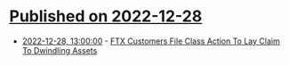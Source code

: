 # [Published on 2022-12-28](index.md)

* [2022-12-28, 13:00:00](https://yro.slashdot.org/story/22/12/28/029254/ftx-customers-file-class-action-to-lay-claim-to-dwindling-assets?utm_source=rss1.0mainlinkanon&utm_medium=feed) - [FTX Customers File Class Action To Lay Claim To Dwindling Assets](https://yro.slashdot.org/story/22/12/28/029254/ftx-customers-file-class-action-to-lay-claim-to-dwindling-assets?utm_source=rss1.0mainlinkanon&utm_medium=feed)
